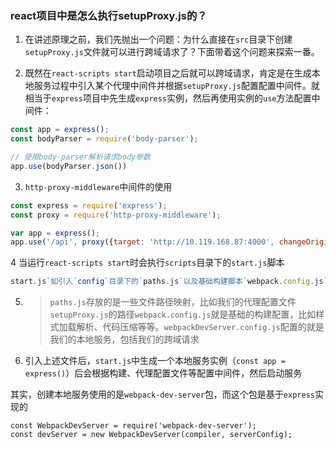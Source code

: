 ### react项目中是怎么执行setupProxy.js的？

1. 在讲述原理之前，我们先抛出一个问题：为什么直接在`src`目录下创建`setupProxy.js`文件就可以进行跨域请求了？下面带着这个问题来探索一番。

2. 既然在`react-scripts start`启动项目之后就可以跨域请求，肯定是在生成本地服务过程中引入某个代理中间件并根据`setupProxy.js`配置配置中间件。就相当于`express`项目中先生成`express`实例，然后再使用实例的`use`方法配置中间件：

```js
const app = express();
const bodyParser = require('body-parser');

// 使用body-parser解析请求body参数
app.use(bodyParser.json())
```

3. `http-proxy-middleware`中间件的使用

```js
const express = require('express'); 
const proxy = require('http-proxy-middleware'); 

var app = express(); 
app.use('/api', proxy({target: 'http://10.119.168.87:4000', changeOrigin: true}));
```

4 当运行`react-scripts start`时会执行`scripts`目录下的`start.js`脚本

```js
start.js`如引入`config`目录下的`paths.js`以及基础构建脚本`webpack.config.js`和`devServer`服务配置文件`webpackDevServer.config.js
```
5. > `paths.js`存放的是一些文件路径映射，比如我们的代理配置文件`setupProxy.js`的路径`webpack.config.js`就是基础的构建配置，比如样式加载解析、代码压缩等等。`webpackDevServer.config.js`配置的就是我们的本地服务，包括我们的跨域请求

6. 引入上述文件后，`start.js`中生成一个本地服务实例（`const app = express()`）后会根据构建、代理配置文件等配置中间件，然后启动服务

其实，创建本地服务使用的是`webpack-dev-server`包，而这个包是基于`express`实现的

```
const WebpackDevServer = require('webpack-dev-server');
const devServer = new WebpackDevServer(compiler, serverConfig);
```

